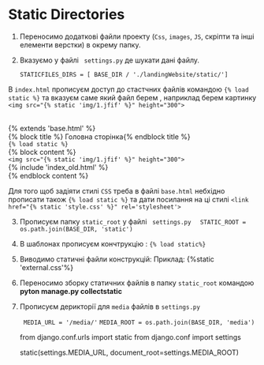 #  Static Directories
1. Переносимо додаткові файли проекту (`Css`, `images`, `JS`, скріпти та інші елементи верстки) в окрему папку. 
2. Вказуємо у файлі ` settings.py` де шукати дані файлу. 

   `STATICFILES_DIRS = [
    BASE_DIR / './landingWebsite/static/']`

  В `index.html` прописуєм доступ до стастчних файлів командою `{% load static %}` та вказуєм саме який файл берем , наприклад берем картинку `<img src="{% static 'img/1.jfif' %}" height="300">`

<br>  {% extends 'base.html' %}
<br>  {% block title %} Головна сторінка{% endblock title %}
<br> `{% load static %}`
<br>  {% block content %}
<br>`<img src="{% static 'img/1.jfif' %}" height="300">`
<br>  {% include 'index_old.html' %}
<br>  {% endblock content %}
 
Для того щоб задіяти стилі `CSS` треба в файлі `base.html` небхідно прописати також `{% load static %}` та дати посилання на ці стилі  `<link href="{% static 'style.css' %}" rel='stylesheet'>`

3. Прописуєм папку `static_root` у файлі ` settings.py`
 `  STATIC_ROOT = os.path.join(BASE_DIR, 'static')`
4. В шаблонах прописуєм кончтрукцію : 
   `{% load static%}` 
5. Виводимо статичні файли конструкцій: 
   Приклад: {%static 'external.css'%}
6. Переносимо зборку статичних файлів в папку `static_root` командою __pyton manage.py collectstatic__
7. Прописуєм дерикторії для `media` файлів в `settings.py`

   ` MEDIA_URL = '/media/'`
    `MEDIA_ROOT = os.path.join(BASE_DIR, 'media')`
    
    
    from django.conf.urls import static
    from django.conf import settings

     static(settings.MEDIA_URL, document_root=settings.MEDIA_ROOT)